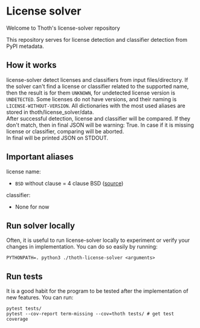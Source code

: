 # License solver

Welcome to Thoth's license-solver repository

This repository serves for license detection and classifier detection from PyPI metadata.

## How it works

license-solver detect licenses and classifiers from input files/directory. If the solver can't find a license or
classifier related to the supported name, then the result is for them `UNKNOWN`, for undetected license version
is `UNDETECTED`. Some licenses do not have versions, and their naming is `LICENSE-WITHOUT-VERSION`. All dictionaries with the most used aliases are stored in thoth/license_solver/data. <br>
After successful detection, license and classifier will be compared. If they don't match, then in final JSON will be
warning: True. In case if it is missing license or classifier, comparing will be aborted. <br>
In final will be printed JSON on STDOUT.

## Important aliases
license name:
- `BSD` without clause = 4 clause BSD ([source](https://en.wikipedia.org/wiki/BSD_licenses#Terms))

classifier:
- None for now

## Run solver locally

Often, it is useful to run license-solver locally to experiment or verify your changes in implementation. You can do so easily
by running:

```
PYTHONPATH=. python3 ./thoth-license-solver <arguments>
```

## Run tests

It is a good habit for the program to be tested after the implementation of new features. You can run:

```
pytest tests/
pytest --cov-report term-missing --cov=thoth tests/ # get test coverage
```
